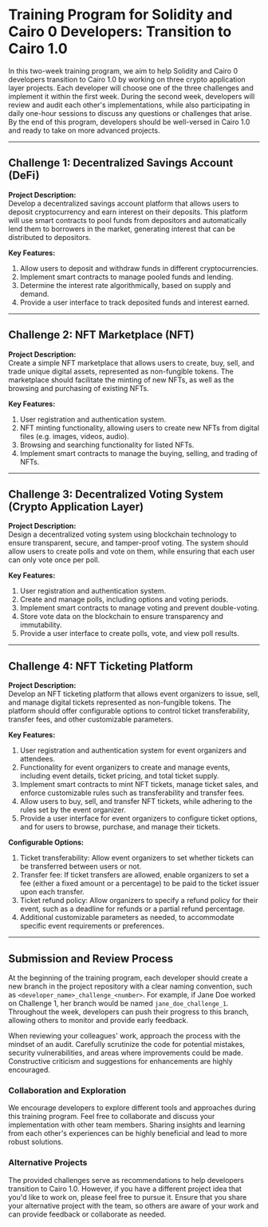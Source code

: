 # Training Program for Solidity and Cairo 0 Developers: Transition to Cairo 1.0

In this two-week training program, we aim to help Solidity and Cairo 0 developers transition to Cairo 1.0 by working on three crypto application layer projects. Each developer will choose one of the three challenges and implement it within the first week. During the second week, developers will review and audit each other's implementations, while also participating in daily one-hour sessions to discuss any questions or challenges that arise. By the end of this program, developers should be well-versed in Cairo 1.0 and ready to take on more advanced projects.

---

## Challenge 1: Decentralized Savings Account (DeFi)

**Project Description:**  
Develop a decentralized savings account platform that allows users to deposit cryptocurrency and earn interest on their deposits. This platform will use smart contracts to pool funds from depositors and automatically lend them to borrowers in the market, generating interest that can be distributed to depositors.

**Key Features:**
1. Allow users to deposit and withdraw funds in different cryptocurrencies.
2. Implement smart contracts to manage pooled funds and lending.
3. Determine the interest rate algorithmically, based on supply and demand.
4. Provide a user interface to track deposited funds and interest earned.

---

## Challenge 2: NFT Marketplace (NFT)

**Project Description:**  
Create a simple NFT marketplace that allows users to create, buy, sell, and trade unique digital assets, represented as non-fungible tokens. The marketplace should facilitate the minting of new NFTs, as well as the browsing and purchasing of existing NFTs.

**Key Features:**
1. User registration and authentication system.
2. NFT minting functionality, allowing users to create new NFTs from digital files (e.g. images, videos, audio).
3. Browsing and searching functionality for listed NFTs.
4. Implement smart contracts to manage the buying, selling, and trading of NFTs.

---

## Challenge 3: Decentralized Voting System (Crypto Application Layer)

**Project Description:**  
Design a decentralized voting system using blockchain technology to ensure transparent, secure, and tamper-proof voting. The system should allow users to create polls and vote on them, while ensuring that each user can only vote once per poll.

**Key Features:**
1. User registration and authentication system.
2. Create and manage polls, including options and voting periods.
3. Implement smart contracts to manage voting and prevent double-voting.
4. Store vote data on the blockchain to ensure transparency and immutability.
5. Provide a user interface to create polls, vote, and view poll results.

---

## Challenge 4: NFT Ticketing Platform

**Project Description:**  
Develop an NFT ticketing platform that allows event organizers to issue, sell, and manage digital tickets represented as non-fungible tokens. The platform should offer configurable options to control ticket transferability, transfer fees, and other customizable parameters.

**Key Features:**
1. User registration and authentication system for event organizers and attendees.
2. Functionality for event organizers to create and manage events, including event details, ticket pricing, and total ticket supply.
3. Implement smart contracts to mint NFT tickets, manage ticket sales, and enforce customizable rules such as transferability and transfer fees.
4. Allow users to buy, sell, and transfer NFT tickets, while adhering to the rules set by the event organizer.
5. Provide a user interface for event organizers to configure ticket options, and for users to browse, purchase, and manage their tickets.

**Configurable Options:**
1. Ticket transferability: Allow event organizers to set whether tickets can be transferred between users or not.
2. Transfer fee: If ticket transfers are allowed, enable organizers to set a fee (either a fixed amount or a percentage) to be paid to the ticket issuer upon each transfer.
3. Ticket refund policy: Allow organizers to specify a refund policy for their event, such as a deadline for refunds or a partial refund percentage.
4. Additional customizable parameters as needed, to accommodate specific event requirements or preferences.

---

## Submission and Review Process

At the beginning of the training program, each developer should create a new branch in the project repository with a clear naming convention, such as `<developer_name>_challenge_<number>`. For example, if Jane Doe worked on Challenge 1, her branch would be named `jane_doe_challenge_1`. Throughout the week, developers can push their progress to this branch, allowing others to monitor and provide early feedback.

When reviewing your colleagues' work, approach the process with the mindset of an audit. Carefully scrutinize the code for potential mistakes, security vulnerabilities, and areas where improvements could be made. Constructive criticism and suggestions for enhancements are highly encouraged.

### Collaboration and Exploration

We encourage developers to explore different tools and approaches during this training program. Feel free to collaborate and discuss your implementation with other team members. Sharing insights and learning from each other's experiences can be highly beneficial and lead to more robust solutions.

### Alternative Projects

The provided challenges serve as recommendations to help developers transition to Cairo 1.0. However, if you have a different project idea that you'd like to work on, please feel free to pursue it. Ensure that you share your alternative project with the team, so others are aware of your work and can provide feedback or collaborate as needed.
